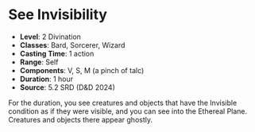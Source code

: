 # See Invisibility

- **Level**: 2 Divination
- **Classes**: Bard, Sorcerer, Wizard
- **Casting Time**: 1 action
- **Range**: Self
- **Components**: V, S, M (a pinch of talc)
- **Duration**: 1 hour
- **Source**: 5.2 SRD (D&D 2024)

For the duration, you see creatures and objects that have the Invisible condition as if they were visible, and you can see into the Ethereal Plane. Creatures and objects there appear ghostly.

